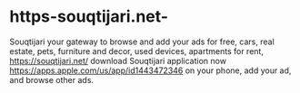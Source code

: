 # https-souqtijari.net-
 Souqtijari your gateway to browse and add your ads for free, cars, real estate, pets, furniture and decor, used devices, apartments for rent, https://souqtijari.net/  download Souqtijari application now https://apps.apple.com/us/app/id1443472346 on your phone, add your ad, and browse other ads.
